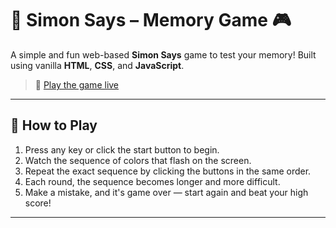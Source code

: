 # 🧠 Simon Says – Memory Game 🎮

A simple and fun web-based **Simon Says** game to test your memory! Built using vanilla **HTML**, **CSS**, and **JavaScript**.

> 🔗 [Play the game live](https://77adityasharma.github.io/simon-says/)

---

## 🎯 How to Play

1. Press any key or click the start button to begin.
2. Watch the sequence of colors that flash on the screen.
3. Repeat the exact sequence by clicking the buttons in the same order.
4. Each round, the sequence becomes longer and more difficult.
5. Make a mistake, and it's game over — start again and beat your high score!

---




